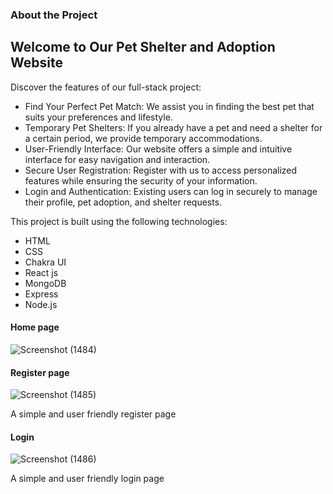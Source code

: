 

<h3>About the Project</h3>
<div class="about-section">
    <h2>Welcome to Our Pet Shelter and Adoption Website</h2>
    <p>Discover the features of our full-stack project:</p>
    <ul>
        <li>Find Your Perfect Pet Match: We assist you in finding the best pet that suits your preferences and lifestyle.</li>
        <li>Temporary Pet Shelters: If you already have a pet and need a shelter for a certain period, we provide temporary accommodations.</li>
        <li>User-Friendly Interface: Our website offers a simple and intuitive interface for easy navigation and interaction.</li>
        <li>Secure User Registration: Register with us to access personalized features while ensuring the security of your information.</li>
        <li>Login and Authentication: Existing users can log in securely to manage their profile, pet adoption, and shelter requests.</li>
    </ul>

   <p>This project is built using the following technologies:</p>
    <ul>
        <li>HTML</li>
        <li>CSS</li>
        <li>Chakra UI</li>
        <li>React js</li>
        <li>MongoDB</li>
        <li>Express</li>
        <li>Node.js</li>
    </ul>
</div>



<h4>Home page</h4>

![Screenshot (1484)](https://github.com/lokendra0905/loud-weight-1875/assets/111503473/4a2bc796-cef3-45d0-b261-8a427f02c0f5)

<h4>Register page</h4>

![Screenshot (1485)](https://github.com/lokendra0905/loud-weight-1875/assets/111503473/87440613-ba56-4ee0-965c-28e4d16c4a02)


<p>A simple and user friendly register page</p>
<h4>Login</h4>

![Screenshot (1486)](https://github.com/lokendra0905/loud-weight-1875/assets/111503473/87440613-ba56-4ee0-965c-28e4d16c4a02)


<p>A simple and user friendly login page</p>
